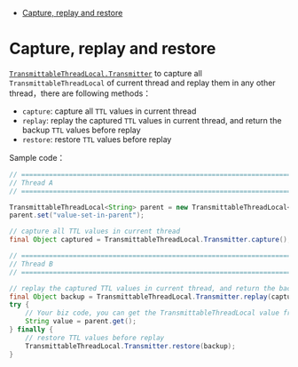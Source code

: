 <!-- START doctoc generated TOC please keep comment here to allow auto update -->
<!-- DON'T EDIT THIS SECTION, INSTEAD RE-RUN doctoc TO UPDATE -->


- [Capture, replay and restore](#capture-replay-and-restore)

<!-- END doctoc generated TOC please keep comment here to allow auto update -->

# Capture, replay and restore

[`TransmittableThreadLocal.Transmitter`](../main/java/com/alibaba/ttl/TransmittableThreadLocal.java#L201) to capture all `TransmittableThreadLocal` of current thread and replay them in any other thread，there are following methods：

- `capture`: capture all `TTL` values in current thread
- `replay`: replay the captured `TTL` values in current thread, and return the backup `TTL` values before replay
- `restore`: restore `TTL` values before replay

Sample code：

```java
// ===========================================================================
// Thread A
// ===========================================================================

TransmittableThreadLocal<String> parent = new TransmittableThreadLocal<String>();
parent.set("value-set-in-parent");

// capture all TTL values in current thread
final Object captured = TransmittableThreadLocal.Transmitter.capture();

// ===========================================================================
// Thread B
// ===========================================================================

// replay the captured TTL values in current thread, and return the backup TTL values before replay
final Object backup = TransmittableThreadLocal.Transmitter.replay(captured);
try {
    // Your biz code, you can get the TransmittableThreadLocal value from here
    String value = parent.get();
} finally {
    // restore TTL values before replay
    TransmittableThreadLocal.Transmitter.restore(backup);
}
```